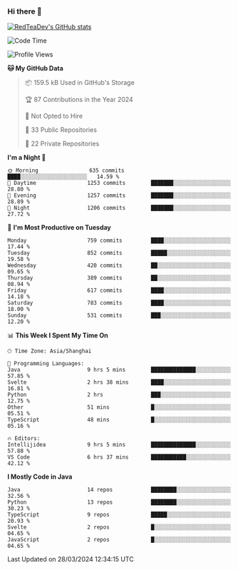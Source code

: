 ### Hi there 👋

<!--
**RedTeaDev/RedTeaDev** is a ✨ _special_ ✨ repository because its `README.md` (this file) appears on your GitHub profile.

Here are some ideas to get you started:

- 🔭 I’m currently working on ...
- 🌱 I’m currently learning ...
- 👯 I’m looking to collaborate on ...
- 🤔 I’m looking for help with ...
- 💬 Ask me about ...
- 📫 How to reach me: ...
- 😄 Pronouns: ...
- ⚡ Fun fact: ...
-->

<!--
[![wakatime](https://wakatime.com/badge/user/6b101ed0-04c0-4490-9283-eb61f2efff96.svg)](https://wakatime.com/@6b101ed0-04c0-4490-9283-eb61f2efff96)
!-->

[![RedTeaDev's GitHub stats](https://github-readme-stats.vercel.app/api?username=RedTeaDev)](https://github.com/anuraghazra/github-readme-stats)
<!--
[![willianrod's wakatime stats](https://github-readme-stats.vercel.app/api/wakatime?username=RedTeaDev)](https://github.com/anuraghazra/github-readme-stats)
!-->
<!--START_SECTION:waka-->
![Code Time](http://img.shields.io/badge/Code%20Time-2%2C131%20hrs%2010%20mins-blue)

![Profile Views](http://img.shields.io/badge/Profile%20Views-0-blue)

**🐱 My GitHub Data** 

> 📦 159.5 kB Used in GitHub's Storage 
 > 
> 🏆 87 Contributions in the Year 2024
 > 
> 🚫 Not Opted to Hire
 > 
> 📜 33 Public Repositories 
 > 
> 🔑 22 Private Repositories 
 > 
**I'm a Night 🦉** 

```text
🌞 Morning                635 commits         ████░░░░░░░░░░░░░░░░░░░░░   14.59 % 
🌆 Daytime                1253 commits        ███████░░░░░░░░░░░░░░░░░░   28.80 % 
🌃 Evening                1257 commits        ███████░░░░░░░░░░░░░░░░░░   28.89 % 
🌙 Night                  1206 commits        ███████░░░░░░░░░░░░░░░░░░   27.72 % 
```
📅 **I'm Most Productive on Tuesday** 

```text
Monday                   759 commits         ████░░░░░░░░░░░░░░░░░░░░░   17.44 % 
Tuesday                  852 commits         █████░░░░░░░░░░░░░░░░░░░░   19.58 % 
Wednesday                420 commits         ██░░░░░░░░░░░░░░░░░░░░░░░   09.65 % 
Thursday                 389 commits         ██░░░░░░░░░░░░░░░░░░░░░░░   08.94 % 
Friday                   617 commits         ████░░░░░░░░░░░░░░░░░░░░░   14.18 % 
Saturday                 783 commits         ████░░░░░░░░░░░░░░░░░░░░░   18.00 % 
Sunday                   531 commits         ███░░░░░░░░░░░░░░░░░░░░░░   12.20 % 
```


📊 **This Week I Spent My Time On** 

```text
🕑︎ Time Zone: Asia/Shanghai

💬 Programming Languages: 
Java                     9 hrs 5 mins        ██████████████░░░░░░░░░░░   57.85 % 
Svelte                   2 hrs 38 mins       ████░░░░░░░░░░░░░░░░░░░░░   16.81 % 
Python                   2 hrs               ███░░░░░░░░░░░░░░░░░░░░░░   12.75 % 
Other                    51 mins             █░░░░░░░░░░░░░░░░░░░░░░░░   05.51 % 
TypeScript               48 mins             █░░░░░░░░░░░░░░░░░░░░░░░░   05.16 % 

🔥 Editors: 
Intellijidea             9 hrs 5 mins        ██████████████░░░░░░░░░░░   57.88 % 
VS Code                  6 hrs 37 mins       ███████████░░░░░░░░░░░░░░   42.12 % 
```

**I Mostly Code in Java** 

```text
Java                     14 repos            ████████░░░░░░░░░░░░░░░░░   32.56 % 
Python                   13 repos            ████████░░░░░░░░░░░░░░░░░   30.23 % 
TypeScript               9 repos             █████░░░░░░░░░░░░░░░░░░░░   20.93 % 
Svelte                   2 repos             █░░░░░░░░░░░░░░░░░░░░░░░░   04.65 % 
JavaScript               2 repos             █░░░░░░░░░░░░░░░░░░░░░░░░   04.65 % 
```




 Last Updated on 28/03/2024 12:34:15 UTC
<!--END_SECTION:waka-->


